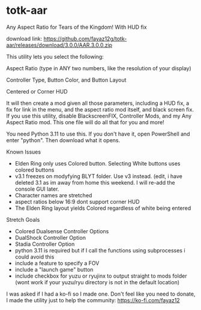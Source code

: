 # totk-aar
Any Aspect Ratio for Tears of the Kingdom! With HUD fix

download link: https://github.com/fayaz12g/totk-aar/releases/download/3.0.0/AAR.3.0.0.zip

This utility lets you select the following:

Aspect Ratio (type in ANY two numbers, like the resolution of your display)

Controller Type, Button Color, and Button Layout

Centered or Corner HUD

It will then create a mod given all those parameters, including a HUD fix, a fix for link in the menu, and the aspect ratio mod itself, and black screen fix. If you use this utility, disable BlackscreenFIX, Controller Mods, and my Any Aspect Ratio mod. This one file will do all that for you and more!

You need Python 3.11 to use this. If you don't have it, open PowerShell and enter "python". Then download what it opens.

Known Issues
- Elden Ring only uses Colored button. Selecting White buttons uses colored buttons
- v3.1 freezes on modyfying BLYT folder. Use v3 instead. (edit, i have deleted 3.1 as im away from home this weekend. I will re-add the console GUI later.
- Character names are stretched
- aspect ratios below 16:9 dont support corner HUD
- The Elden Ring layout yields Colored regardless of white being entered


Stretch Goals
- Colored Dualsense Controller Options
- DualShock Controller Option
- Stadia Controller Option
- python 3.11 is required but if I call the functions using subprocesses i could avoid this 
- include a feature to specify a FOV
- include a "launch game" button
- include checkbox for yuzu or ryujinx to output straight to mods folder (wont work if your yuzu/ryu directory is not in the default location)

I was asked if I had a ko-fi so I made one. Don't feel like you need to donate, I made the utility just to help the community: https://ko-fi.com/fayaz12
